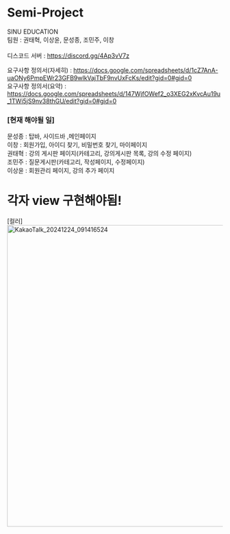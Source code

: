 # Semi-Project
SINU EDUCATION<br>
팀원 : 권태혁, 이상윤, 문성종, 조민주, 이창
<br><br>
디스코드 서버 : https://discord.gg/4Ap3vV7z <br>

요구사항 정의서(자세히) :  https://docs.google.com/spreadsheets/d/1cZ7AnA-uaONy6PmpEWr23GFB9wlkVajTbF9nvUxFcKs/edit?gid=0#gid=0
<br>
요구사항 정의서(요약) : https://docs.google.com/spreadsheets/d/147WjfOWef2_o3XEG2xKvcAu19u_1TWi5jS9nv38thGU/edit?gid=0#gid=0

<h3>[현재 해야될 일]</h3>
<a>문성종 : 탑바, 사이드바 ,메인페이지 <br></a>
<a>이창 : 회원가입, 아이디 찾기, 비밀번호 찾기, 마이페이지 </a><br>
<a>권태혁 : 강의 게시판 페이지(카테고리, 강의게시판 목록, 강의 수정 페이지) </a><br>
<a>조민주 : 질문게시판(카테고리, 작성페이지, 수정페이지) </a><br>
<a>이상윤 : 회원관리 페이지, 강의 추가 페이지 </a><br>
<h1>각자 view 구현해야됨!</h1

<h3>[컬러]</h3>
<img width="704" alt="KakaoTalk_20241224_091416524" src="https://github.com/user-attachments/assets/b789d86f-10ba-47e7-bf45-e5712b659f46" />

